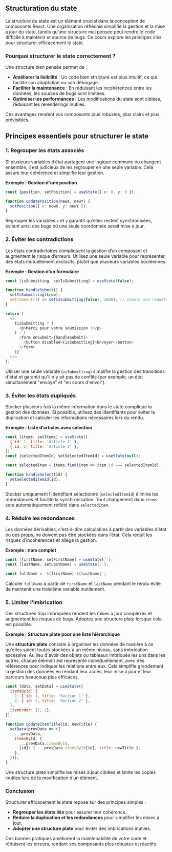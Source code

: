## Structuration du state

La structure du state est un élément crucial dans la conception de composants React. Une organisation réfléchie simplifie la gestion et la mise à jour du state, tandis qu’une structure mal pensée peut rendre le code difficile à maintenir et source de bugs. Ce cours explore les principes clés pour structurer efficacement le state.

### Pourquoi structurer le state correctement ?

Une structure bien pensée permet de :
- **Améliorer la lisibilité** : Un code bien structuré est plus intuitif, ce qui facilite son adaptation ou son débogage.
- **Faciliter la maintenance** : En réduisant les incohérences entre les données, les sources de bugs sont limitées.
- **Optimiser les performances** : Les modifications du state sont ciblées, réduisant les rerenderings inutiles.

Ces avantages rendent vos composants plus robustes, plus clairs et plus prévisibles.

## Principes essentiels pour structurer le state

### **1. Regrouper les états associés**

Si plusieurs variables d’état partagent une logique commune ou changent ensemble, il est judicieux de les regrouper en une seule variable. Cela assure leur cohérence et simplifie leur gestion.

**Exemple : Gestion d'une position**

```javascript
const [position, setPosition] = useState({ x: 0, y: 0 });

function updatePosition(newX, newY) {
  setPosition({ x: newX, y: newY });
}
```

Regrouper les variables `x` et `y` garantit qu'elles restent synchronisées, évitant ainsi des bugs où une seule coordonnée serait mise à jour.

### **2. Éviter les contradictions**

Les états contradictoires compliquent la gestion d’un composant et augmentent le risque d’erreurs. Utilisez une seule variable pour représenter des états mutuellement exclusifs, plutôt que plusieurs variables booléennes.

**Exemple : Gestion d’un formulaire**

```javascript
const [isSubmitting, setIsSubmitting] = useState(false);

function handleSubmit() {
  setIsSubmitting(true);
  setTimeout(() => setIsSubmitting(false), 2000); // Simule une requête réseau
}

return (
  <>
    {isSubmitting ? (
      <p>Merci pour votre soumission !</p>
    ) : (
      <form onSubmit={handleSubmit}>
        <button disabled={isSubmitting}>Envoyer</button>
      </form>
    )}
  </>
);
```

Utiliser une seule variable (`isSubmitting`) simplifie la gestion des transitions d'état et garantit qu'il n'y ait pas de conflits (par exemple, un état simultanément "envoyé" et "en cours d'envoi").

### **3. Éviter les états dupliqués**

Stocker plusieurs fois la même information dans le state complique la gestion des données. Si possible, utilisez des identifiants pour éviter la duplication et calculer les informations nécessaires lors du rendu.

**Exemple : Liste d’articles avec sélection**

```javascript
const [items, setItems] = useState([
  { id: 1, title: 'Article 1' },
  { id: 2, title: 'Article 2' },
]);
const [selectedItemId, setSelectedItemId] = useState(null);

const selectedItem = items.find(item => item.id === selectedItemId);

function handleSelect(id) {
  setSelectedItemId(id);
}
```

Stocker uniquement l’identifiant sélectionné (`selectedItemId`) élimine les redondances et facilite la synchronisation. Tout changement dans `items` sera automatiquement reflété dans `selectedItem`.


### **4. Réduire les redondances**

Les données dérivables, c’est-à-dire calculables à partir des variables d’état ou des props, ne doivent pas être stockées dans l’état. Cela réduit les risques d’incohérences et allège la gestion.

**Exemple : nom complet**

```javascript
const [firstName, setFirstName] = useState('');
const [lastName, setLastName] = useState('');

const fullName = `${firstName} ${lastName}`;
```

Calculer `fullName` à partir de `firstName` et `lastName` pendant le rendu évite de maintenir une troisième variable inutilement.

### **5. Limiter l’imbrication**

Des structures trop imbriquées rendent les mises à jour complexes et augmentent les risques de bugs. Adoptez une structure plate lorsque cela est possible.

**Exemple : Structure plate pour une liste hiérarchique**

Une **structure plate** consiste à organiser les données de manière à ce qu'elles soient toutes stockées à un même niveau, sans imbrication excessive. Au lieu d'avoir des objets ou tableaux imbriqués les uns dans les autres, chaque élément est représenté individuellement, avec des références pour indiquer les relations entre eux. Cela simplifie grandement la gestion des données en rendant leur accès, leur mise à jour et leur parcours beaucoup plus efficaces.

```javascript
const [data, setData] = useState({
  itemsById: {
    1: { id: 1, title: 'Section 1' },
    2: { id: 2, title: 'Section 2' },
  },
  itemOrder: [1, 2],
});

function updateItemTitle(id, newTitle) {
  setData(prevData => ({
    ...prevData,
    itemsById: {
      ...prevData.itemsById,
      [id]: { ...prevData.itemsById[id], title: newTitle },
    },
  }));
}
```

Une structure plate simplifie les mises à jour ciblées et limite les copies inutiles lors de la modification d’un élément.


### Conclusion

Structurer efficacement le state repose sur des principes simples :
- **Regrouper les états liés** pour assurer leur cohérence.
- **Réduire la duplication et les redondances** pour simplifier les mises à jour.
- **Adopter une structure plate** pour éviter des imbrications inutiles.

Ces bonnes pratiques améliorent la maintenabilité de votre code et réduisent les erreurs, rendant vos composants plus robustes et réactifs.